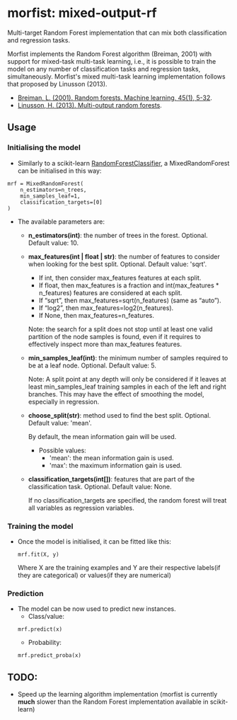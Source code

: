 # morfist: mixed-output-rf
Multi-target Random Forest implementation that can mix both classification and regression tasks.

Morfist implements the Random Forest algorithm (Breiman, 2001)
with support for mixed-task multi-task learning, i.e., it is possible to train the model on any number
of classification tasks and regression tasks, simultaneously. Morfist's mixed multi-task learning implementation follows that proposed by Linusson (2013). 

* [Breiman, L. (2001). Random forests. Machine learning, 45(1), 5-32](https://link.springer.com/article/10.1023%2FA%3A1010933404324).
* [Linusson, H. (2013). Multi-output random forests](https://pdfs.semanticscholar.org/4219/f87ed41c558d43cf78f63976cf87bcd7ebb0.pdf).

## Usage

### Initialising the model

- Similarly to a scikit-learn [RandomForestClassifier](https://scikit-learn.org/stable/modules/generated/sklearn.ensemble.RandomForestClassifier.html), a MixedRandomForest can be initialised in this way:
```
mrf = MixedRandomForest(
    n_estimators=n_trees,
    min_samples_leaf=1,
    classification_targets=[0]
)
```
- The available parameters are:
    - **n_estimators(int)**: the number of trees in the forest. Optional. Default value: 10.
    
    - **max_features(int | float | str)**: the number of features to consider when looking for the best split. Optional. Default value: 'sqrt'.
        - If int, then consider max_features features at each split.
        - If float, then max_features is a fraction and int(max_features * n_features) features are considered at each split.
        - If “sqrt”, then max_features=sqrt(n_features) (same as “auto”).
        - If “log2”, then max_features=log2(n_features).
        - If None, then max_features=n_features.
    
        Note: the search for a split does not stop until at least one valid partition of the node samples is found, even if it requires to effectively inspect more than max_features features.
    
    - **min_samples_leaf(int)**: the minimum number of samples required to be at a leaf node. Optional. Default value: 5.
    
        Note: A split point at any depth will only be considered if it leaves at least min_samples_leaf training samples in each of the left and right branches. This may have the effect of smoothing the model, especially in regression.
        
    - **choose_split(str)**: method used to find the best split. Optional. Default value: 'mean'.
    
        By default, the mean information gain will be used.
        
        - Possible values:
            - 'mean': the mean information gain is used.
            - 'max': the maximum information gain is used.
        
    - **classification_targets(int[])**: features that are part of the classification task. Optional. Default value: None.
    
        If no classification_targets are specified, the random forest will treat all variables as regression variables.

### Training the model

- Once the model is initialised, it can be fitted like this:
    ```
    mrf.fit(X, y)
    ```
    Where X are the training examples and Y are their respective labels(if they are categorical) or values(if they are numerical)

### Prediction

- The model can be now used to predict new instances.
    - Class/value:
    ```
    mrf.predict(x)
    ```
    - Probability:
    ```
    mrf.predict_proba(x)
    ```
  
## TODO:
* Speed up the learning algorithm implementation (morfist is currently **much** slower than the Random Forest implementation available in scikit-learn) 
